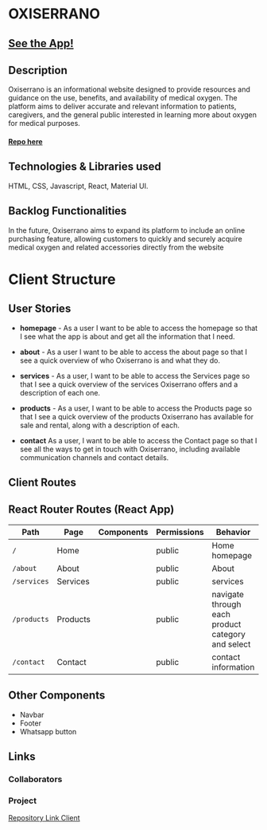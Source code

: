 # OXISERRANO

## [See the App!](www.your-deploy-url-here.com)

## Description

Oxiserrano is an informational website designed to provide resources and guidance on the use, benefits, and availability of medical oxygen. The platform aims to deliver accurate and relevant information to patients, caregivers, and the general public interested in learning more about oxygen for medical purposes.

#### [Repo here](https://github.com/Sheylare/oxiserrano)

## Technologies & Libraries used

HTML, CSS, Javascript, React, Material UI.

## Backlog Functionalities

In the future, Oxiserrano aims to expand its platform to include an online purchasing feature, allowing customers to quickly and securely acquire medical oxygen and related accessories directly from the website

# Client Structure

## User Stories

- **homepage** - As a user I want to be able to access the homepage so that I see what the app is about and get all the information that I need.

- **about** - As a user I want to be able to access the about page so that I see a quick overview of who Oxiserrano is and what they do.

- **services** - As a user, I want to be able to access the Services page so that I see a quick overview of the services Oxiserrano offers and a description of each one.

- **products** - As a user, I want to be able to access the Products page so that I see a quick overview of the products Oxiserrano has available for sale and rental, along with a description of each.

- **contact** As a user, I want to be able to access the Contact page so that I see all the ways to get in touch with Oxiserrano, including available communication channels and contact details.

## Client Routes

## React Router Routes (React App)

| Path     | Page  | Components | Permissions | Behavior      |
| -------- | ----- | ---------- | ----------- | ------------- |
| `/`      | Home  |            | public      | Home homepage |
| `/about` | About |            | public      | About         |
| `/services` | Services | | public | services 
| `/products` | Products | | public | navigate through each product category and select
| `/contact` | Contact | | public | contact information

## Other Components

- Navbar
- Footer
- Whatsapp button

## Links

### Collaborators

### Project

[Repository Link Client](https://github.com/Sheylare/oxiserrano)
